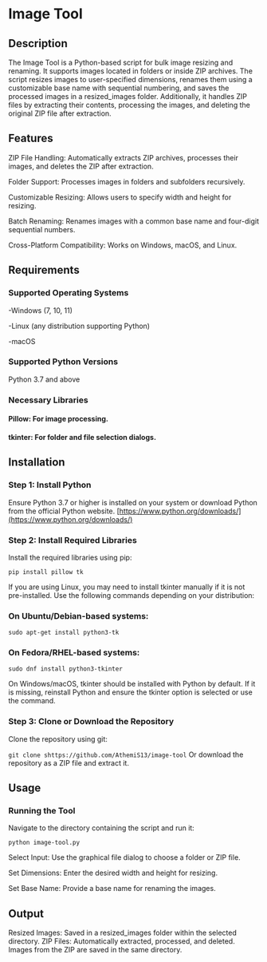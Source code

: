 # Image Tool
## Description
The Image Tool is a Python-based script for bulk image resizing and renaming. It supports images located in folders or inside ZIP archives. The script resizes images to user-specified dimensions, renames them using a customizable base name with sequential numbering, and saves the processed images in a resized_images folder.
Additionally, it handles ZIP files by extracting their contents, processing the images, and deleting the original ZIP file after extraction.

## Features
ZIP File Handling: Automatically extracts ZIP archives, processes their images, and deletes the ZIP after extraction.

Folder Support: Processes images in folders and subfolders recursively.

Customizable Resizing: Allows users to specify width and height for resizing.

Batch Renaming: Renames images with a common base name and four-digit sequential numbers.

Cross-Platform Compatibility: Works on Windows, macOS, and Linux.
## Requirements
### Supported Operating Systems
-Windows (7, 10, 11)

-Linux (any distribution supporting Python)

-macOS
### Supported Python Versions
Python 3.7 and above
### Necessary Libraries

#### Pillow: For image processing.
#### tkinter: For folder and file selection dialogs.

## Installation
### Step 1: Install Python
Ensure Python 3.7 or higher is installed on your system or download Python from the official Python website. [https://www.python.org/downloads/](https://www.python.org/downloads/)
 
### Step 2: Install Required Libraries
Install the required libraries using pip:

```pip install pillow tk```

If you are using Linux, you may need to install tkinter manually if it is not pre-installed. Use the following commands depending on your distribution:

### On Ubuntu/Debian-based systems:

```sudo apt-get install python3-tk```

### On Fedora/RHEL-based systems:

```sudo dnf install python3-tkinter```

On Windows/macOS, tkinter should be installed with Python by default. If it is missing, reinstall Python and ensure the tkinter option is selected or use the command.

### Step 3: Clone or Download the Repository
Clone the repository using git:

```git clone shttps://github.com/AthemiS13/image-tool```
Or download the repository as a ZIP file and extract it.

## Usage

### Running the Tool

Navigate to the directory containing the script and run it:

```python image-tool.py```

Select Input: Use the graphical file dialog to choose a folder or ZIP file.

Set Dimensions: Enter the desired width and height for resizing.

Set Base Name: Provide a base name for renaming the images.

## Output
Resized Images: Saved in a resized_images folder within the selected directory.
ZIP Files: Automatically extracted, processed, and deleted. Images from the ZIP are saved in the same directory.

